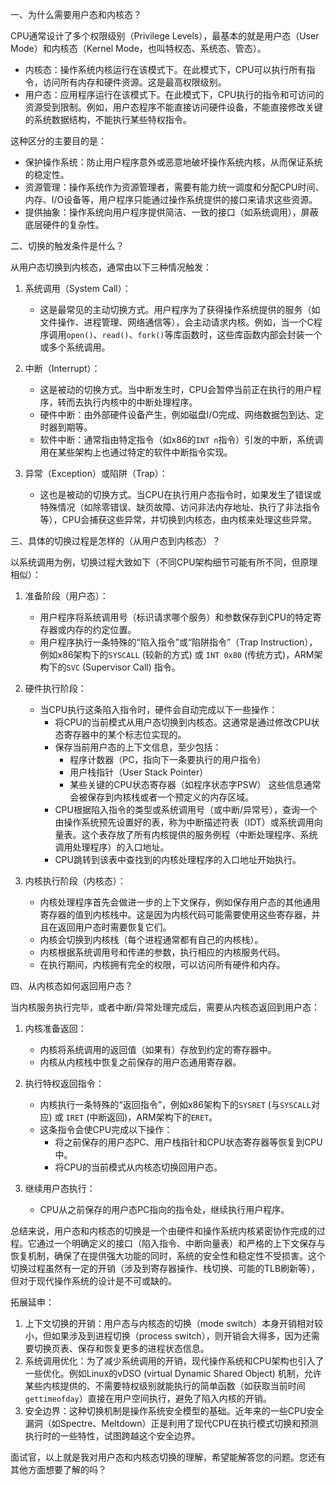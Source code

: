 
一、为什么需要用户态和内核态？

CPU通常设计了多个权限级别（Privilege Levels），最基本的就是用户态（User Mode）和内核态（Kernel Mode，也叫特权态、系统态、管态）。

*   内核态：操作系统内核运行在该模式下。在此模式下，CPU可以执行所有指令，访问所有内存和硬件资源。这是最高权限级别。
*   用户态：应用程序运行在该模式下。在此模式下，CPU执行的指令和可访问的资源受到限制。例如，用户态程序不能直接访问硬件设备，不能直接修改关键的系统数据结构，不能执行某些特权指令。

这种区分的主要目的是：

*   保护操作系统：防止用户程序意外或恶意地破坏操作系统内核，从而保证系统的稳定性。
*   资源管理：操作系统作为资源管理者，需要有能力统一调度和分配CPU时间、内存、I/O设备等，用户程序只能通过操作系统提供的接口来请求这些资源。
*   提供抽象：操作系统向用户程序提供简洁、一致的接口（如系统调用），屏蔽底层硬件的复杂性。

二、切换的触发条件是什么？

从用户态切换到内核态，通常由以下三种情况触发：

1.  系统调用（System Call）：
    *   这是最常见的主动切换方式。用户程序为了获得操作系统提供的服务（如文件操作、进程管理、网络通信等），会主动请求内核。例如，当一个C程序调用`open()`、`read()`、`fork()`等库函数时，这些库函数内部会封装一个或多个系统调用。

2.  中断（Interrupt）：
    *   这是被动的切换方式。当中断发生时，CPU会暂停当前正在执行的用户程序，转而去执行内核中的中断处理程序。
    *   硬件中断：由外部硬件设备产生，例如磁盘I/O完成、网络数据包到达、定时器到期等。
    *   软件中断：通常指由特定指令（如x86的`INT n`指令）引发的中断，系统调用在某些架构上也通过特定的软件中断指令实现。

3.  异常（Exception）或陷阱（Trap）：
    *   这也是被动的切换方式。当CPU在执行用户态指令时，如果发生了错误或特殊情况（如除零错误、缺页故障、访问非法内存地址、执行了非法指令等），CPU会捕获这些异常，并切换到内核态，由内核来处理这些异常。

三、具体的切换过程是怎样的（从用户态到内核态）？

以系统调用为例，切换过程大致如下（不同CPU架构细节可能有所不同，但原理相似）：

1.  准备阶段（用户态）：
    *   用户程序将系统调用号（标识请求哪个服务）和参数保存到CPU的特定寄存器或内存的约定位置。
    *   用户程序执行一条特殊的“陷入指令”或“陷阱指令”（Trap Instruction），例如x86架构下的`SYSCALL` (较新的方式) 或 `INT 0x80` (传统方式)，ARM架构下的`SVC` (Supervisor Call) 指令。

2.  硬件执行阶段：
    *   当CPU执行这条陷入指令时，硬件会自动完成以下一些操作：
        *   将CPU的当前模式从用户态切换到内核态。这通常是通过修改CPU状态寄存器中的某个标志位实现的。
        *   保存当前用户态的上下文信息，至少包括：
            *   程序计数器（PC，指向下一条要执行的用户指令）
            *   用户栈指针（User Stack Pointer）
            *   某些关键的CPU状态寄存器（如程序状态字PSW）
            这些信息通常会被保存到内核栈或者一个预定义的内存区域。
        *   CPU根据陷入指令的类型或系统调用号（或中断/异常号），查询一个由操作系统预先设置好的表，称为中断描述符表（IDT）或系统调用向量表。这个表存放了所有内核提供的服务例程（中断处理程序、系统调用处理程序）的入口地址。
        *   CPU跳转到该表中查找到的内核处理程序的入口地址开始执行。

3.  内核执行阶段（内核态）：
    *   内核处理程序首先会做进一步的上下文保存，例如保存用户态的其他通用寄存器的值到内核栈中。这是因为内核代码可能需要使用这些寄存器，并且在返回用户态时需要恢复它们。
    *   内核会切换到内核栈（每个进程通常都有自己的内核栈）。
    *   内核根据系统调用号和传递的参数，执行相应的内核服务代码。
    *   在执行期间，内核拥有完全的权限，可以访问所有硬件和内存。

四、从内核态如何返回用户态？

当内核服务执行完毕，或者中断/异常处理完成后，需要从内核态返回到用户态：

1.  内核准备返回：
    *   内核将系统调用的返回值（如果有）存放到约定的寄存器中。
    *   内核从内核栈中恢复之前保存的用户态通用寄存器。

2.  执行特权返回指令：
    *   内核执行一条特殊的“返回指令”，例如x86架构下的`SYSRET` (与`SYSCALL`对应) 或 `IRET` (中断返回)，ARM架构下的`ERET`。
    *   这条指令会使CPU完成以下操作：
        *   将之前保存的用户态PC、用户栈指针和CPU状态寄存器等恢复到CPU中。
        *   将CPU的当前模式从内核态切换回用户态。

3.  继续用户态执行：
    *   CPU从之前保存的用户态PC指向的指令处，继续执行用户程序。

总结来说，用户态和内核态的切换是一个由硬件和操作系统内核紧密协作完成的过程。它通过一个明确定义的接口（陷入指令、中断向量表）和严格的上下文保存与恢复机制，确保了在提供强大功能的同时，系统的安全性和稳定性不受损害。这个切换过程虽然有一定的开销（涉及到寄存器操作、栈切换、可能的TLB刷新等），但对于现代操作系统的设计是不可或缺的。

拓展延申：

1.  上下文切换的开销：用户态与内核态的切换（mode switch）本身开销相对较小，但如果涉及到进程切换（process switch），则开销会大得多，因为还需要切换页表、保存和恢复更多的进程状态信息。
2.  系统调用优化：为了减少系统调用的开销，现代操作系统和CPU架构也引入了一些优化。例如Linux的vDSO (virtual Dynamic Shared Object) 机制，允许某些内核提供的、不需要特权级别就能执行的简单函数（如获取当前时间`gettimeofday`）直接在用户空间执行，避免了陷入内核的开销。
3.  安全边界：这种切换机制是操作系统安全模型的基础。近年来的一些CPU安全漏洞（如Spectre、Meltdown）正是利用了现代CPU在执行模式切换和预测执行时的一些特性，试图跨越这个安全边界。

面试官，以上就是我对用户态和内核态切换的理解，希望能解答您的问题。您还有其他方面想要了解的吗？